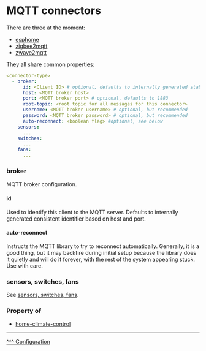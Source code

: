 MQTT connectors
==
There are three at the moment:
* [esphome](./esphome.md)
* [zigbee2mqtt](./zigbee2mqtt.md)
* [zwave2mqtt](./zwave2mqtt.md)

They all share common properties:

```yaml
<connector-type>
  - broker:
      id: <Client ID> # optional, defaults to internally generated stable hash code
      host: <MQTT broker host>
      port: <MQTT broker port> # optional, defaults to 1883
      root-topic: <root topic for all messages for this connector>
      username: <MQTT broker username> # optional, but recommended
      password: <MQTT broker password> # optional, but recommended
      auto-reconnect: <boolean flag> #optional, see below
    sensors:
      ...
    switches:
      ...
    fans:
      ...
```

### broker
MQTT broker configuration.

#### id

Used to identify this client to the MQTT server. Defaults to internally generated consistent identifier based on host and port.

#### auto-reconnect
Instructs the MQTT library to try to reconnect automatically. Generally, it is a good thing, but it may backfire during initial setup because the library does it quietly and will do it forever, with the rest of the system appearing stuck. Use with care.

### sensors, switches, fans

See [sensors, switches, fans](./sensors-switches-fans.md).

### Property of
* [home-climate-control](./home-climate-control.md)

---
[^^^ Configuration](./index.md)
